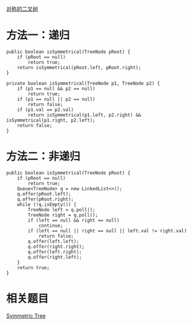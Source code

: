 [对称的二叉树](https://www.nowcoder.com/practice/ff05d44dfdb04e1d83bdbdab320efbcb?tpId=13&tqId=11211&tPage=1&rp=1&ru=/ta/coding-interviews&qru=/ta/coding-interviews/question-ranking&from=cyc_github) 

# 方法一：递归

    public boolean isSymmetrical(TreeNode pRoot) {
        if (pRoot == null)
            return true;
        return isSymmetrical(pRoot.left, pRoot.right);
    }

    private boolean isSymmetrical(TreeNode p1, TreeNode p2) {
        if (p1 == null && p2 == null)
            return true;
        if (p1 == null || p2 == null)
            return false;
        if (p1.val == p2.val)
            return isSymmetrical(p1.left, p2.right) && isSymmetrical(p1.right, p2.left);
        return false;
    }
    
# 方法二：非递归

    public boolean isSymmetrical(TreeNode pRoot) {
        if (pRoot == null)
            return true;
        Queue<TreeNode> q = new LinkedList<>();
        q.offer(pRoot.left);
        q.offer(pRoot.right);
        while (!q.isEmpty()) {
            TreeNode left = q.poll();
            TreeNode right = q.poll();
            if (left == null && right == null)
                continue;
            if (left == null || right == null || left.val != right.val)
                return false;
            q.offer(left.left);
            q.offer(right.right);
            q.offer(left.right);
            q.offer(right.left);
        }
        return true;
    }

# 相关题目

[Symmetric Tree](https://leetcode.com/problems/symmetric-tree/)

